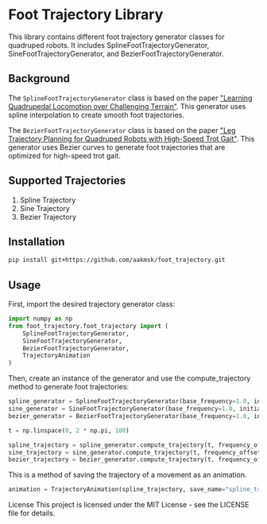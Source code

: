 # Foot Trajectory Library

This library contains different foot trajectory generator classes for quadruped robots. It includes SplineFootTrajectoryGenerator, SineFootTrajectoryGenerator, and BezierFootTrajectoryGenerator.

## Background

The `SplineFootTrajectoryGenerator` class is based on the paper ["Learning Quadrupedal Locomotion over Challenging Terrain"](https://arxiv.org/abs/2010.11251). This generator uses spline interpolation to create smooth foot trajectories.

The `BezierFootTrajectoryGenerator` class is based on the paper ["Leg Trajectory Planning for Quadruped Robots with High-Speed Trot Gait"](https://www.mdpi.com/2076-3417/9/7/1508). This generator uses Bezier curves to generate foot trajectories that are optimized for high-speed trot gait.

## Supported Trajectories
1. Spline Trajectory
2. Sine Trajectory
3. Bezier Trajectory

## Installation 
```bash
pip install git+https://github.com/aakmsk/foot_trajectory.git
```

## Usage

First, import the desired trajectory generator class:

```python
import numpy as np
from foot_trajectory.foot_trajectory import (
    SplineFootTrajectoryGenerator, 
    SineFootTrajectoryGenerator, 
    BezierFootTrajectoryGenerator,
    TrajectoryAnimation
)
```

Then, create an instance of the generator and use the compute_trajectory method to generate foot trajectories:

```python
spline_generator = SplineFootTrajectoryGenerator(base_frequency=1.0, initial_phi=0.0)
sine_generator = SineFootTrajectoryGenerator(base_frequency=1.0, initial_phi=0.0)
bezier_generator = BezierFootTrajectoryGenerator(base_frequency=1.0, initial_phi=0.0)

t = np.linspace(0, 2 * np.pi, 100)

spline_trajectory = spline_generator.compute_trajectory(t, frequency_offset=0, width=1, height=1)
sine_trajectory = sine_generator.compute_trajectory(t, frequency_offset=0, width=1, height=1)
bezier_trajectory = bezier_generator.compute_trajectory(t, frequency_offset=0, width=1, height=1)  
```
This is a method of saving the trajectory of a movement as an animation.
```python
animation = TrajectoryAnimation(spline_trajectory, save_name="spline_trajectory.gif")
```
License
This project is licensed under the MIT License - see the LICENSE file for details.
